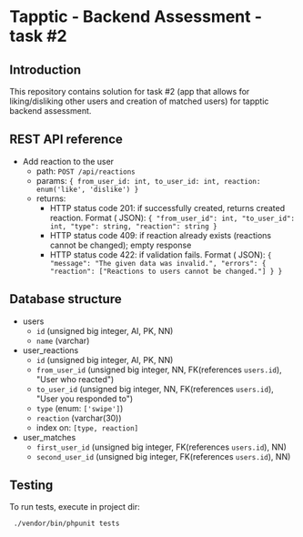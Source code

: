 # Tapptic - Backend Assessment - task #2

## Introduction

This repository contains solution for task #2 (app that allows for liking/disliking other users and creation of matched
users) for tapptic backend assessment.

## REST API reference

- Add reaction to the user
    - path: `POST /api/reactions`
    - params: `{ from_user_id: int, to_user_id: int, reaction: enum('like', 'dislike') }`
    - returns:
        - HTTP status code 201: if successfully created, returns created reaction. Format (
          JSON): `{ "from_user_id": int, "to_user_id": int, "type": string, "reaction": string }`
        - HTTP status code 409: if reaction already exists (reactions cannot be changed); empty response
        - HTTP status code 422: if validation fails. Format (
          JSON): `{ "message": "The given data was invalid.", "errors": { "reaction": ["Reactions to users cannot be changed."] } }`

## Database structure

- users
    - `id` (unsigned big integer, AI, PK, NN)
    - `name` (varchar)
- user_reactions
    - `id` (unsigned big integer, AI, PK, NN)
    - `from_user_id` (unsigned big integer, NN, FK(references `users.id`), "User who reacted")
    - `to_user_id` (unsigned big integer, NN, FK(references `users.id`), "User you responded to")
    - `type` (enum: `['swipe']`)
    - `reaction` (varchar(30))
    - index on: `[type, reaction]`
- user_matches
    - `first_user_id` (unsigned big integer, FK(references `users.id`), NN)
    - `second_user_id` (unsigned big integer, FK(references `users.id`), NN)

## Testing

To run tests, execute in project dir:

```bash
 ./vendor/bin/phpunit tests
```
